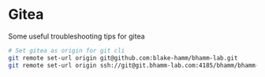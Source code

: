 # Gitea
Some useful troubleshooting tips for gitea

```bash
# Set gitea as origin for git cli
git remote set-url origin git@github.com:blake-hamm/bhamm-lab.git
git remote set-url origin ssh://git@git.bhamm-lab.com:4185/bhamm/bhamm-lab.git
```